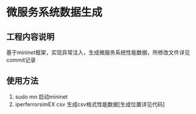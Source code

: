 # 微服务系统数据生成

## 工程内容说明
基于mininet框架，实现异常注入，生成微服务系统性能数据，所修改文件详见commit记录

## 使用方法
1. sudo mn 启动mininet
2. iperferrorsimEX  csv 生成csv格式性能数据[生成位置详见代码]
